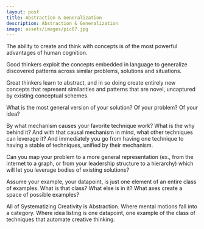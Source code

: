 ```yaml
---
layout: post
title: Abstraction & Generalization
description: Abstraction & Generalization
image: assets/images/pic07.jpg
---
```


The ability to create and think with concepts is of the most powerful advantages of human cognition.

Good thinkers exploit the concepts embedded in language to generalize discovered patterns across similar problems, solutions and situations.

Great thinkers learn to abstract, and in so doing create entirely new concepts that represent similarities and patterns that are novel, uncaptured by existing conceptual schemes.


What is the most general version of your solution? Of your problem? Of your idea?

By what mechanism causes your favorite technique work? What is the why behind it? And with that causal mechanism in mind, what other techniques can leverage it? And immediately you go from having one technique to having a stable of techniques, unified by their mechanism.

Can you map your problem to a more general representation (ex., from the internet to a graph, or from your leadership structure to a hierarchy) which will let you leverage bodies of existing solutions?

Assume your example, your datapoint, is just one element of an entire class of examples. What is that class? What else is in it? What axes create a space of possible examples?


All of Systematizing Creativity is Abstraction. Where mental motions fall into a category. Where idea listing is one datapoint, one example of the class of techniques that automate creative thinking.